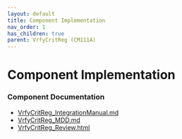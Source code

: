 ```yaml
---
layout: default
title: Component Implementation
nav_order: 1
has_children: true
parent: VrfyCritReg (CM111A)
---
```

# Component Implementation
### Component Documentation

- [VrfyCritReg_IntegrationManual.md](doc/VrfyCritReg_IntegrationManual.md)
- [VrfyCritReg_MDD.md](doc/VrfyCritReg_MDD.md)
- [VrfyCritReg_Review.html](doc/VrfyCritReg_Review.html)

